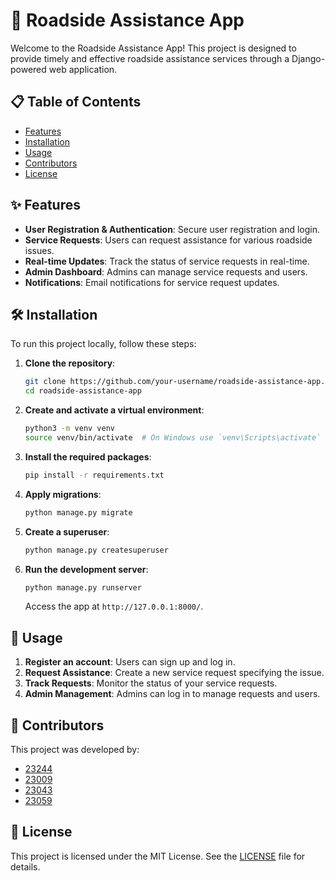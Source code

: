 # 🚗 Roadside Assistance App

Welcome to the Roadside Assistance App! This project is designed to provide timely and effective roadside assistance services through a Django-powered web application. 

## 📋 Table of Contents
- [Features](#features)
- [Installation](#installation)
- [Usage](#usage)
- [Contributors](#contributors)
- [License](#license)

## ✨ Features
- **User Registration & Authentication**: Secure user registration and login.
- **Service Requests**: Users can request assistance for various roadside issues.
- **Real-time Updates**: Track the status of service requests in real-time.
- **Admin Dashboard**: Admins can manage service requests and users.
- **Notifications**: Email notifications for service request updates.

## 🛠️ Installation
To run this project locally, follow these steps:

1. **Clone the repository**:
    ```bash
    git clone https://github.com/your-username/roadside-assistance-app.git
    cd roadside-assistance-app
    ```

2. **Create and activate a virtual environment**:
    ```bash
    python3 -m venv venv
    source venv/bin/activate  # On Windows use `venv\Scripts\activate`
    ```

3. **Install the required packages**:
    ```bash
    pip install -r requirements.txt
    ```

4. **Apply migrations**:
    ```bash
    python manage.py migrate
    ```

5. **Create a superuser**:
    ```bash
    python manage.py createsuperuser
    ```

6. **Run the development server**:
    ```bash
    python manage.py runserver
    ```

    Access the app at `http://127.0.0.1:8000/`.

## 🚀 Usage
1. **Register an account**: Users can sign up and log in.
2. **Request Assistance**: Create a new service request specifying the issue.
3. **Track Requests**: Monitor the status of your service requests.
4. **Admin Management**: Admins can log in to manage requests and users.

## 👥 Contributors
This project was developed by:
- [23244](mailto:23244@esp.mr)
- [23009](mailto:23009@esp.mr)
- [23043](mailto:23043@esp.mr)
- [23059](mailto:23059@esp.mr)

## 📜 License
This project is licensed under the MIT License. See the [LICENSE](LICENSE) file for details.
